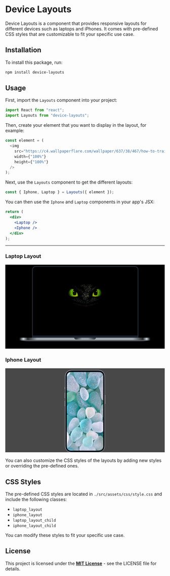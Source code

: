 # Device Layouts

Device Layouts is a component that provides responsive layouts for different devices such as laptops and iPhones. It comes with pre-defined CSS styles that are customizable to fit your specific use case.

## Installation

To install this package, run:
```bash
npm install device-layouts
```

## Usage

First, import the `Layouts` component into your project:

```js
import React from "react";
import Layouts from "device-layouts";
```

Then, create your element that you want to display in the layout, for example:
```js
const element = (
  <img
    src="https://c4.wallpaperflare.com/wallpaper/637/38/467/how-to-train-your-dragon-black-toothless-simple-background-wallpaper-preview.jpg"
    width={"100%"}
    height={"100%"}
  />
);
```

Next, use the `Layouts` component to get the different layouts:
```js
const { Iphone, Laptop } = Layouts({ element });
```

You can then use the `Iphone` and `Laptop` components in your app's JSX:

```jsx
return (
  <div>
    <Laptop />
    <Iphone />
  </div>
);
```

---

### Laptop Layout
<img src="./src/assets/images/laptop-layout.png"/>

### Iphone Layout
<img src="./src/assets/images/iphone-layout.png"/>


You can also customize the CSS styles of the layouts by adding new styles or overriding the pre-defined ones.

## CSS Styles

The pre-defined CSS styles are located in `./src/assets/css/style.css` and include the following classes:

- `laptop_layout`
- `iphone_layout`
- `laptop_layout_child`
- `iphone_layout_child`

You can modify these styles to fit your specific use case.

## License

This project is licensed under the **[MIT License](https://github.com/jacksonkasi1/device-layout/blob/main/LICENSE)** - see the LICENSE file for details.

